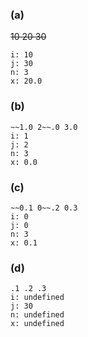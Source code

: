### (a)
~~10 20 30~~
```
i: 10
j: 30
n: 3
x: 20.0
```

### (b)
```
~~1.0 2~~.0 3.0
i: 1
j: 2
n: 3
x: 0.0
```

### (c)
```
~~0.1 0~~.2 0.3
i: 0
j: 0
n: 3
x: 0.1
```

### (d)
```
.1 .2 .3
i: undefined
j: 30
n: undefined
x: undefined
```


